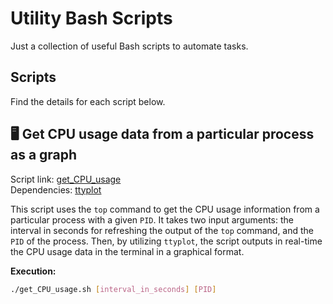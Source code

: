 # Utility Bash Scripts

Just a collection of useful Bash scripts to automate tasks.



## Scripts

Find the details for each script below.



## :desktop_computer: Get CPU usage data from a particular process as a graph

Script link: <a href="https://github.com/tuj84257/Utility-Bash-Scripts/blob/master/get_CPU_usage.sh">get_CPU_usage</a><br>
Dependencies: <a href="https://github.com/tenox7/ttyplot">ttyplot</a>

This script uses the `top` command to get the CPU usage information from a particular process with a given `PID`. It takes two input arguments: the interval in seconds for refreshing the output of the `top` command, and the `PID` of the process. Then, by utilizing `ttyplot`, the script outputs in real-time the CPU usage data in the terminal in a graphical format.

**Execution:**

```bash
./get_CPU_usage.sh [interval_in_seconds] [PID]
```

